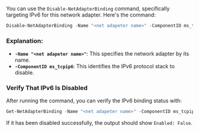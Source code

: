 
You can use the `Disable-NetAdapterBinding` command, specifically targeting IPv6 for this network adapter. Here's the command:

```powershell
Disable-NetAdapterBinding -Name "<net adapeter name>" -ComponentID ms_tcpip6
```

### Explanation:
- **`-Name "<net adapeter name>"`**: This specifies the network adapter by its name.
- **`-ComponentID ms_tcpip6`**: This identifies the IPv6 protocol stack to disable.

### Verify That IPv6 Is Disabled
After running the command, you can verify the IPv6 binding status with:

```powershell
Get-NetAdapterBinding -Name "<net adapeter name>" -ComponentID ms_tcpip6
```

If it has been disabled successfully, the output should show `Enabled: False`.

